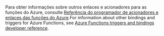 <span data-ttu-id="e1459-101">Para obter informações sobre outros enlaces e acionadores para as funções do Azure, consulte [Referência do programador de acionadores e enlaces das funções do Azure](../articles/azure-functions/functions-triggers-bindings.md).</span><span class="sxs-lookup"><span data-stu-id="e1459-101">For information about other bindings and triggers for Azure Functions, see [Azure Functions triggers and bindings developer reference](../articles/azure-functions/functions-triggers-bindings.md).</span></span>

